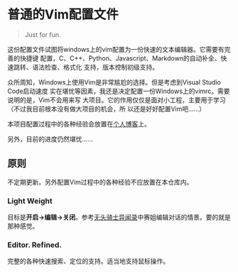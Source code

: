 # 普通的Vim配置文件

> Just for fun.

这份配置文件试图将windows上的vim配置为一份快速的文本编辑器。它需要有完善的快捷键
配置，C、C++、Python、Javascript、Markdown的自动补全、快速跳转、语法检查、格式化
支持，版本控制初级支持。

众所周知，Windows上使用Vim是非常尴尬的选择。但是考虑到Visual Studio Code启动速度
实在堪忧等因素，我还是决定配置一份Windows上的vimrc。需要说明的是，Vim不会用来写
大项目。它的作用仅仅是面对小工程，主要用于学习（不过我目前根本没有做大项目的机会，所
以还是好好配置Vim吧......）

本项目配置过程中的各种经验会放置在[个人博客](https://bigface008.github.io)上。

另外，目前的进度仍然堪忧......

## 原则

不定期更新。另外配置Vim过程中的各种经验不应放置在本仓库内。

### Light Weight

目标是**开启->编辑->关闭**。参考[无头骑士异闻录](https://www.bilibili.com/bangumi/media/md1656/?from=search&seid=1843232236060658596)中赛姐编辑对话的情景。要的就是那种感觉。

### Editor. Refined.

完整的各种快速搜索、定位的支持。适当地支持鼠标操作。

